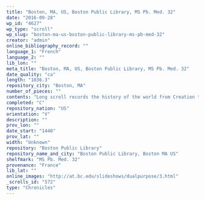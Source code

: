 ```yaml
---
title: "Boston, MA, US, Boston Public Library, MS Pb. Med. 32"
date: "2016-09-28"
wp_id: "4627"
wp_type: "scroll"
wp_slug: "boston-ma-us-boston-public-library-ms-pb-med-32"
creator: "admin"
online_bibliography_record: ""
language_1: "French"
language_2: ""
lib_lon: ""
meta_title: "Boston, MA, US, Boston Public Library, MS Pb. Med. 32"
date_quality: "ca"
length: "1036.3"
repository_city: "Boston, MA"
number_of_pieces: ""
contents: "Long scroll records the history of the world from Creation through the year 1380, with fifty-seven miniatures illuminating the text. It was created in a Loire Valley workshop around the year 1440 and is one of the earliest known copies of La Chronique Universelle."
completed: "C"
repository_nation: "US"
orientation: "V"
description: ""
prov_lon: ""
date_start: "1440"
prov_lat: ""
width: "Unknown"
repository: "Boston Public Library"
repository_name_and_city: "Boston Public Library, Boston MA US"
shelfmark: "MS Pb. Med. 32"
provenance: "France"
lib_lat: ""
online_images: "http://at.bc.edu/slideshows/dualpurpose/3.html"
_scrolls_id: "572"
type: "Chronicles"
---
```



